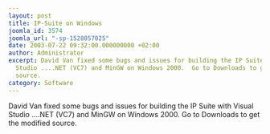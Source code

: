 ```yaml
---
layout: post
title: IP-Suite on Windows
joomla_id: 3574
joomla_url: "-sp-1528057025"
date: 2003-07-22 09:32:00.000000000 +02:00
author: Administrator
excerpt: David Van fixed some bugs and issues for building the IP Suite with Visual
  Studio ....NET (VC7) and MinGW on Windows 2000.  Go to Downloads to get the modified
  source.
category: Software
---
```

David Van fixed some bugs and issues for building the IP Suite with Visual Studio ....NET (VC7) and MinGW on Windows 2000.  Go to Downloads to get the modified source.

